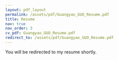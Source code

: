 ```yaml
---
layout: pdf_layout
permalink: /assets/pdf/Guangyao_GUO_Resume.pdf
title: Resume
nav: true
nav_order: 3
cv_pdf: Guangyao_GUO_Resume.pdf
redirect_to: /assets/pdf/Guangyao_GUO_Resume.pdf
---
```


You will be redirected to my resume shortly.

